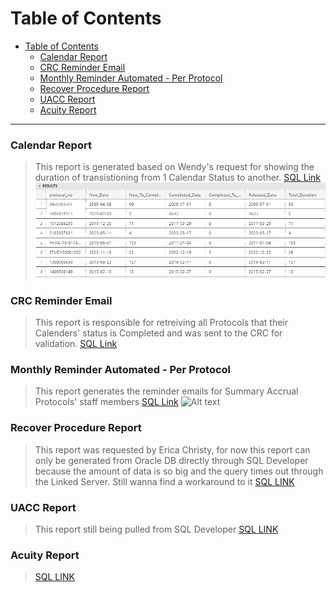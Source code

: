 # Table of Contents
- [Table of Contents](#table-of-contents)
    - [Calendar Report](#calendar-report)
    - [CRC Reminder Email](#crc-reminder-email)
    - [Monthly Reminder Automated - Per Protocol](#monthly-reminder-automated---per-protocol)
    - [Recover Procedure Report](#recover-procedure-report)
    - [UACC Report](#uacc-report)
    - [Acuity Report](#acuity-report)

---

### Calendar Report
> This report is generated based on Wendy's request for showing the duration of transistioning from 1 Calendar Status to another.
[SQL Link](https://github.com/Gendyyy/OnCore-SQL-Scripts/blob/master/Calendar%20Report.sql)
![Sample Data](image.png)



<!-- <details>
<summary>Code Block</summary>

```python
def my_function():
    print("Hello, World!") -->

### CRC Reminder Email
> This report is responsible for retreiving all Protocols that their Calenders' status is Completed and was sent to the CRC for validation.
[SQL Link]()

### Monthly Reminder Automated - Per Protocol

> This report generates the reminder emails for Summary Accrual Protocols' staff members
[SQL Link](https://github.com/Gendyyy/OnCore-SQL-Scripts/blob/master/Monthly%20Reminder%20Automated%20-%20Per%20Protocol.sql)
![Alt text](image-1.png)

### Recover Procedure Report

> This report was requested by Erica Christy, for now this report can only be generated from Oracle DB directly through SQL Developer because the amount of data is so big and the query times out through the Linked Server. Still wanna find a workaround to it
[SQL LINK](https://github.com/Gendyyy/OnCore-SQL-Scripts/blob/master/Recover%20Procedure.sql)


### UACC Report

> This report still being pulled from SQL Developer
[SQL LINK](https://github.com/Gendyyy/OnCore-SQL-Scripts/blob/master/UACC%20Report.sql)

### Acuity Report
>[SQL LINK](https://github.com/Gendyyy/OnCore-SQL-Scripts/blob/master/Acuity%20Report.sql)